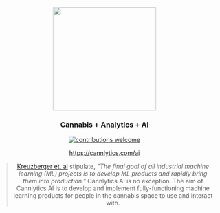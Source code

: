 <div align="center" style="text-align:center; margin-top:1rem; margin-bottom: 1rem;">
  <img width="240px" alt="" src="https://firebasestorage.googleapis.com/v0/b/cannlytics.appspot.com/o/public%2Fimages%2Flogos%2Fcannlytics_ai_with_text.png?alt=media&token=78d19117-eff5-4f45-a8fa-3bbdabd6917d">
  <div style="margin-bottom:1rem;">
    <h3>Cannabis + Analytics + AI</h3>
  </div>

[![contributions welcome](https://img.shields.io/badge/contributions-welcome-brightgreen.svg?style=flat)](https://github.com/dwyl/esta/issues)

<https://cannlytics.com/ai>

> [Kreuzberger et. al](https://doi.org/10.48550/arXiv.2205.02302) stipulate, *"The final goal of all industrial machine learning (ML) projects is to develop ML products and rapidly bring them into production."* Cannlytics AI is no exception. The aim of Cannlytics AI is to develop and implement fully-functioning machine learning products for people in the cannabis space to use and interact with.

</div>

<!-- ## Predicting consumption

## Predicting effects and flavors

## Predicting sales

## Predicting yield

## Predicting the likelihood of a sample failing QA

Using a Bayesian model trained on Washington state data, we can provide the probability of failing various quality control tests given the parameters at hand and the limit in the state of interest. -->


